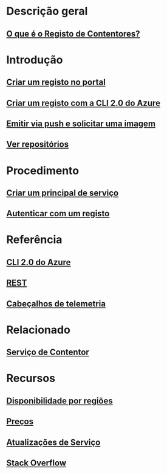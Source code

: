 # Descrição geral

## [O que é o Registo de Contentores?](container-registry-intro.md)

# Introdução
## [Criar um registo no portal](container-registry-get-started-portal.md)
## [Criar um registo com a CLI 2.0 do Azure](container-registry-get-started-azure-cli.md)
## [Emitir via push e solicitar uma imagem](container-registry-get-started-docker-cli.md)
## [Ver repositórios](container-registry-repositories.md)

# Procedimento

## [Criar um principal de serviço](../azure-resource-manager/resource-group-create-service-principal-portal.md?toc=%2fazure%2fcontainer-registry%2ftoc.json)
## [Autenticar com um registo](container-registry-authentication.md)

# Referência

## [CLI 2.0 do Azure](/cli/azure/acr)
## [REST](/rest/api/containerregistry)
## [Cabeçalhos de telemetria](container-registry-headers.md)

# Relacionado

## [Serviço de Contentor](/azure/container-service/)

# Recursos
## [Disponibilidade por regiões](https://azure.microsoft.com/regions/services/)
## [Preços](https://azure.microsoft.com/pricing/details/container-registry/)
## [Atualizações de Serviço](https://azure.microsoft.com/en-us/updates/?product=container-registry&updatetype=&platform=)
## [Stack Overflow](http://stackoverflow.com/questions/tagged/azure-container-registry)
